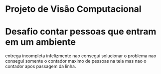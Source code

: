 # Projeto de Visão Computacional


# Desafio contar pessoas que entram em um ambiente

entrega incompleta infelizmente nao consegui solucionar o problema nao consegui somente o contador maximo de pessoas na tela mas nao o contador apos passagem da linha.
